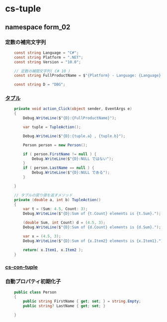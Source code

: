 # cs-tuple

## namespace form_02

### 定数の補完文字列
```cs
    const string Language = "C#";
    const string Platform = ".NET";
    const string Version = "10.0";

    // 定数の補間文字列( C# 10 )
    const string FullProductName = $"{Platform} - Language: {Language} Version: {Version}";

    const string D = "DBG";
```

### [タプル](https://docs.microsoft.com/ja-jp/dotnet/csharp/language-reference/builtin-types/value-tuples)
```cs
    private void action_Click(object sender, EventArgs e)
    {
        Debug.WriteLine($"{D}:{FullProductName}");

        var tuple = TupleAction();

        Debug.WriteLine($"{D}:{tuple.a} , {tuple.b}");

        Person person = new Person();

        if ( person.FirstName != null ) {
            Debug.WriteLine($"{D}:NULL ではない");
        }
        if ( person.LastName == null ) {
            Debug.WriteLine($"{D}:NULL である");
        }

    }

    // タプルの戻り値を返すメソッド
    private (double a, int b) TupleAction()
    {
        var t = (Sum: 4.5, Count: 3);
        Debug.WriteLine($"{D}:Sum of {t.Count} elements is {t.Sum}.");

        (double Sum, int Count) d = (4.5, 3);
        Debug.WriteLine($"{D}:Sum of {d.Count} elements is {d.Sum}.");

        var x = (4.5, 3);
        Debug.WriteLine($"{D}:Sum of {x.Item2} elements is {x.Item1}.");

        return( x.Item1, x.Item2 );
    }
```
### [cs-con-tuple](https://github.com/winofsql/cs-con-tuple)


### 自動プロパティ初期化子
```cs
    public class Person
    {
        public string FirstName { get; set; } = string.Empty;
        public string? LastName { get; set; }

    }
```

